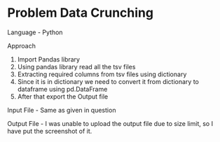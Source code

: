 # Problem Data Crunching
Language - Python

Approach
1) Import Pandas library
2) Using pandas library read all the tsv files
3) Extracting required columns from tsv files using dictionary
4) Since it is in dictionary we need to convert it from dictionary to dataframe using pd.DataFrame
5) After that export the Output file

Input File - Same as given in question

Output File - I was unable to upload the output file due to size limit, so I have put the screenshot of it.
